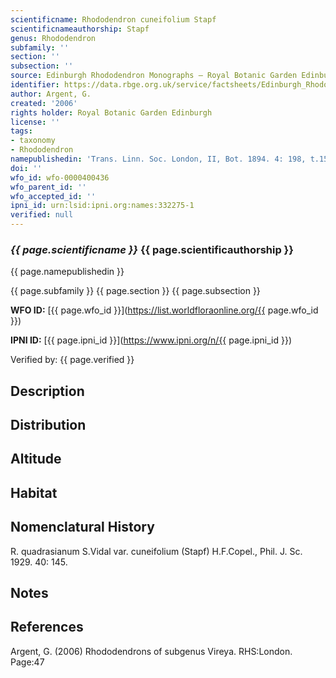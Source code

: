 ```yaml
---
scientificname: Rhododendron cuneifolium Stapf
scientificnameauthorship: Stapf
genus: Rhododendron
subfamily: ''
section: ''
subsection: ''
source: Edinburgh Rhododendron Monographs – Royal Botanic Garden Edinburgh
identifier: https://data.rbge.org.uk/service/factsheets/Edinburgh_Rhododendron_Monographs.xhtml
author: Argent, G.
created: '2006'
rights holder: Royal Botanic Garden Edinburgh
license: ''
tags:
- taxonomy
- Rhododendron
namepublishedin: 'Trans. Linn. Soc. London, II, Bot. 1894. 4: 198, t.15, f.B,3.'
doi: ''
wfo_id: wfo-0000400436
wfo_parent_id: ''
wfo_accepted_id: ''
ipni_id: urn:lsid:ipni.org:names:332275-1
verified: null
---
```

### _{{ page.scientificname }}_ {{ page.scientificauthorship }}
 {{ page.namepublishedin }}

{{ page.subfamily }} {{ page.section }} {{ page.subsection }}

**WFO ID:** [{{ page.wfo_id }}](https://list.worldfloraonline.org/{{ page.wfo_id }})

**IPNI ID:** [{{ page.ipni_id }}](https://www.ipni.org/n/{{ page.ipni_id }})

Verified by: {{ page.verified }}



## Description


## Distribution


## Altitude


## Habitat


## Nomenclatural History
R. quadrasianum S.Vidal var. cuneifolium (Stapf) H.F.Copel., Phil. J. Sc. 1929. 40: 145.
                       
## Notes


## References

Argent, G. (2006) Rhododendrons of subgenus Vireya. RHS:London. Page:47
